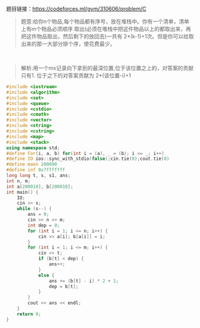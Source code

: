 题目链接：https://codeforces.ml/gym/310606/problem/C

> 题意:给你n个物品,每个物品都有序号，放在堆栈中。你有一个清单，清单上有m个物品必须顺序
> 取出(必须在堆栈中把这件物品以上的都取出来，再把这件物品取出，然后剩下的放回去)一共有
> 2*(k-1)+1次。但是你可以给取出来的那一大部分排个序，使花费最少。

&nbsp;

> 解析:用一个mx记录向下拿到的最深位置,位于该位置之上的，对答案的贡献只有1.
> 位于之下的对答案贡献为 2*(该位置-i)+1

```cpp
#include <iostream>
#include <algorithm>
#include <set>
#include <queue>
#include <cstdio>
#include <cmath>
#include <vector>
#include <string>
#include <cstring>
#include <map>
#include <stack>
using namespace std;
#define For(i, a, b) for(int i = (a), _ = (b); i <= _; i++)
#define IO ios::sync_with_stdio(false);cin.tie(0);cout.tie(0)
#define maxn 200090
#define inf 0x7fffffff
long long t, s, s1, ans;
int n, m;
int a[200010], b[200010];
int main() {
	IO;
	cin >> s;
	while (s--) {
		ans = 0;
		cin >> n >> m;
		int dep = 0;
		for (int i = 1; i <= n; i++) {
			cin >> a[i]; b[a[i]] = i;
		}
		for (int i = 1; i <= m; i++) {
			cin >> t;
			if (b[t] < dep) {
				ans++;
			}
			else {
				ans += (b[t] - i) * 2 + 1;
				dep = b[t];
			}
		}
		cout << ans << endl;
	}
    return 0;
}
```

